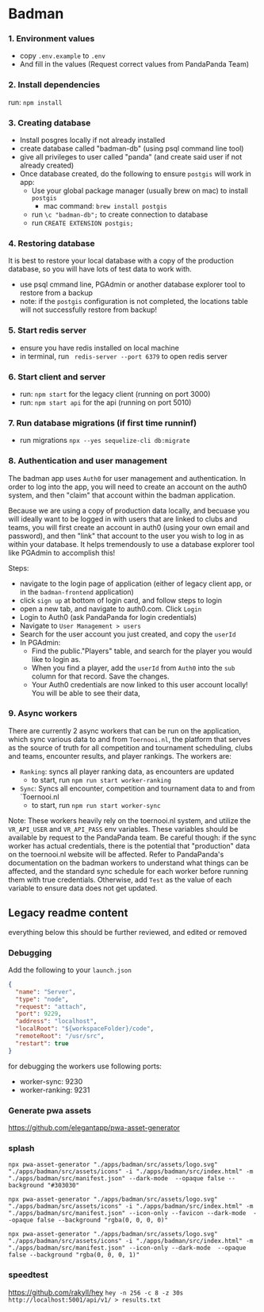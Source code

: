 # Badman

### 1. Environment values

- copy `.env.example` to `.env`
- And fill in the values (Request correct values from PandaPanda Team)

### 2. Install dependencies

run: `npm install`

### 3. Creating database

- Install posgres locally if not already installed
- create database called "badman-db" (using psql command line tool)
- give all privileges to user called "panda" (and create said user if not already created)
- Once database created, do the following to ensure `postgis` will work in app:
  - Use your global package manager (usually brew on mac) to install `postgis`
    - mac command: `brew install postgis`
  - run `\c "badman-db";` to create connection to database
  - run `CREATE EXTENSION postgis;`

### 4. Restoring database

It is best to restore your local database with a copy of the production database, so you will have lots of test data to work with.

- use psql cmmand line, PGAdmin or another database explorer tool to restore from a backup
- note: if the `postgis` configuration is not completed, the locations table will not successfully restore from backup!

### 5. Start redis server

- ensure you have redis installed on local machine
- in terminal, run ` redis-server --port 6379` to open redis server

### 6. Start client and server

- run: `npm start` for the legacy client (running on port 3000)
- run: `npm start api` for the api (running on port 5010)

### 7. Run database migrations (if first time runninf)

- run migrations `npx --yes sequelize-cli db:migrate`

### 8. Authentication and user management

The badman app uses `Auth0` for user management and authentication. In order to log into the app, you will need to create an account on the auth0 system, and then "claim"
that account within the badman application.

Because we are using a copy of production data locally, and becuase you will ideally want to be logged in with users that are linked to clubs and teams, you will first create an account in auth0 (using your own email and password), and then "link" that account to the user you wish to log in as within your database. It helps tremendously to use a database explorer tool like PGAdmin to accomplish this!

Steps:

- navigate to the login page of application (either of legacy client app, or in the `badman-frontend` application)
- click `sign up` at bottom of login card, and follow steps to login
- open a new tab, and navigate to auth0.com. Click `Login`
- Login to Auth0 (ask PandaPanda for login credentials)
- Navigate to `User Management > users`
- Search for the user account you just created, and copy the `userId`
- In PGAdmin:
  - Find the public."Players" table, and search for the player you would like to login as.
  - When you find a player, add the `userId` from `Auth0` into the `sub` column for that record. Save the changes.
  - Your Auth0 credentials are now linked to this user account locally! You will be able to see their data,

### 9. Async workers

There are currently 2 async workers that can be run on the application, which sync various data to and from `Toernooi.nl`, the platform that serves as the source of truth for all competition and tournament scheduling, clubs and teams, encounter results, and player rankings. The workers are:

- `Ranking`: syncs all player ranking data, as encounters are updated
  - to start, run `npm run start worker-ranking`
- `Sync`: Syncs all encounter, competition and tournament data to and from `Toernooi.nl
  - to start, run `npm run start worker-sync`

Note: These workers heavily rely on the toernooi.nl system, and utilize the `VR_API_USER` and `VR_API_PASS` env variables. These variables should be available by request to the PandaPanda team. Be careful though: if the sync worker has actual credentials, there is the potential that "production" data on the toernooi.nl website will be affected. Refer to PandaPanda's documentation on the badman workers to understand what things can be affected, and the standard sync schedule for each worker before running them with true credentials. Otherwise, add `Test` as the value of each variable to ensure data does not get updated.

## Legacy readme content

everything below this should be further reviewed, and edited or removed

### Debugging

Add the following to your `launch.json`

```json
{
  "name": "Server",
  "type": "node",
  "request": "attach",
  "port": 9229,
  "address": "localhost",
  "localRoot": "${workspaceFolder}/code",
  "remoteRoot": "/usr/src",
  "restart": true
}
```

for debugging the workers use following ports:

- worker-sync: 9230
- worker-ranking: 9231

### Generate pwa assets

https://github.com/elegantapp/pwa-asset-generator

### splash

`npx pwa-asset-generator "./apps/badman/src/assets/logo.svg" "./apps/badman/src/assets/icons" -i "./apps/badman/src/index.html" -m "./apps/badman/src/manifest.json" --dark-mode  --opaque false --background "#303030"`

`npx pwa-asset-generator "./apps/badman/src/assets/logo.svg" "./apps/badman/src/assets/icons" -i "./apps/badman/src/index.html" -m "./apps/badman/src/manifest.json" --icon-only --favicon --dark-mode  --opaque false --background "rgba(0, 0, 0, 0)"`

`npx pwa-asset-generator "./apps/badman/src/assets/logo.svg" "./apps/badman/src/assets/icons" -i "./apps/badman/src/index.html" -m "./apps/badman/src/manifest.json" --icon-only --dark-mode  --opaque false --background "rgba(0, 0, 0, 1)"`

### speedtest

https://github.com/rakyll/hey
`hey -n 256 -c 8 -z 30s http://localhost:5001/api/v1/ > results.txt`
